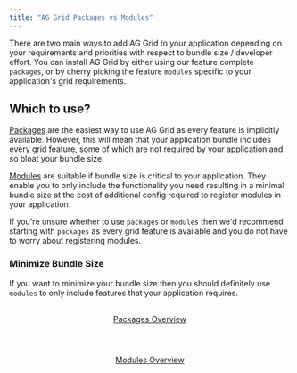 ```yaml
---
title: "AG Grid Packages vs Modules"
---
```


There are two main ways to add AG Grid to your application depending on your requirements and priorities with respect to bundle size / developer effort. You can install AG Grid by either using our feature complete `packages`, or by cherry picking the feature `modules` specific to your application's grid requirements. 

## Which to use?

[Packages](/packages/) are the easiest way to use AG Grid as every feature is implicitly available. However, this will mean that your application bundle includes every grid feature, some of which are not required by your application and so bloat your bundle size.

[Modules](/modules) are suitable if bundle size is critical to your application. They enable you to only include the functionality you need resulting in a minimal bundle size at the cost of additional config required to register modules in your application.

If you're unsure whether to use `packages` or `modules` then we'd recommend starting with `packages` as every grid feature is available and you do not have to worry about registering modules.

### Minimize Bundle Size

If you want to minimize your bundle size then you should definitely use `modules` to only include features that your application requires. 


<style>
    .pm-outer {
        display: flex;
        justify-content: center;
        flex-wrap: wrap;
        gap: 1.5rem;
        margin-bottom: 6rem;
    }

    .pm-outer .tile {
        display:flex;
        flex-direction: column;
        justify-content: center;
        align-items: center;
        width: 14rem;
        padding: 1rem;
        background-color: var(--ghost-blue);
        border-radius: var(--border-radius);
        border: 2px solid var(--bright-blue-gray);
        transition: border-color .25s ease-in-out;
    }

    .pm-outer .tile:hover {
        border-color: var(--link-hover-color);
    } 

    .pm-outer img {
        width: 100%;
        max-width: 6rem;
        margin-top: 3rem;
        margin-bottom: 3rem;
    }

    .pm-outer .button {
        display: inline-block;
    }
</style>

<div class="pm-outer">
    <a href="../packages/" class="tile">
        <image-caption src="packages-modules/resources/packages.svg" alt="Grid Packages Overview" constrained="true" centered="true"></image-caption>
        <span class="button">Packages Overview</span>
    </a>
    <a href="../modules/" class="tile">
        <image-caption src="packages-modules/resources/modules.svg" alt="Grid Modules Overview" constrained="true" centered="true"></image-caption>
        <span class="button">Modules Overview</span>
    </a>
</div>